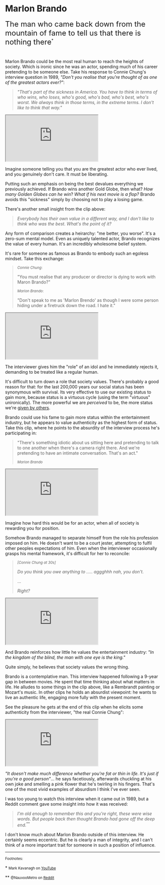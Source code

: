 # Marlon Brando

<div style="font-size:1.5rem;margin-bottom:40px;">
The man who came back down from the mountain of fame to tell us that there is nothing there<sup style="font-size:0.8rem;">*</sup>
</div>

Marlon Brando could be the most real human to reach the heights of society. Which is ironic since he was an actor, spending much of his career pretending to be someone else. 
Take his response to Connie Chung's interview question in 1989, *"Don't you realise that you're thought of as one of the greatest actors ever?"*:

> *"That's part of the sickness in America. You have to think in terms of who wins, who loses, who's good, who's bad, who's best, who's worst. 
> We always think in those terms, in the extreme terms. I don't like to think that way."* 

<div class="video-container">
<iframe src="https://www.youtube-nocookie.com/embed/ydby5KNJ0OQ" allowfullscreen></iframe>
</div>

Imagine someone telling you that you are the greatest actor who ever lived, and you genuinely don't care. It must be liberating.

Putting such an emphasis on being the best devalues everything we previously achieved. If Brando wins another Gold Globe, then what? _How many Golden Globes can he win_? _What if his next movie is a flop?_ Brando avoids this "sickness" simply by choosing not to play a losing game.

There's another small insight from the clip above: 


> *Everybody has their own value in a different way, and I don't like to think who was the best. What's the point of it?*

Any form of comparison creates a heirarchy: "me better, you worse". It's a zero-sum mental model. Even as uniquely talented actor, Brando recognizes the value of every human. It's an incredibly wholesome belief system.

It's rare for someone as famous as Brando to embody such an egoless mindset. Take this exchange:

> <small>*Connie Chung*:</small>
> 
> "You must realise that any producer or director is dying to work with Maron Brando?"
> 
> <small>*Marlon Brando*:</small>
> 
> "Don't speak to me as 'Marlon Brendo' as though I were some person hiding under a firetruck down the road. I hate it."

<div class="video-container">
<iframe src="https://www.youtube-nocookie.com/embed/SN1ns-WB4kA" allowfullscreen></iframe>
</div>

The interviewer gives him the "role" of an idol and he immediately rejects it, demanding to be treated like a regular human.

It's difficult to turn down a role that society values. There's probably a good reason for that: for the last 200,000 years our social status has been synonymous with survival.
Its very effective to use our existing status to gain more, because status is a virtuous cycle (using the term "virtuous" unironically). The more powerful we are *perceived* to be, the more status we're [given by others](/knowledge/mimetic-theory.html#metaphysical-desire). 

Brando could use his fame to gain more status within the entertainment industry, but he appears to value authenticity as the highest form of status. 
Take this clip, where he points to the absurdity of the interview process he's participating in:

> "There's something idiotic about us sitting here and pretending to talk to one another when there's a camera right there.
> And we're pretending to have an intimate conversation. That's an act."
> 
> <small>*Marlon Brando*</small>

<div class="video-container">
<iframe src="https://www.youtube-nocookie.com/embed/rQxSxW-KoOM" allowfullscreen></iframe>
</div>

Imagine how hard this would be for an actor, when all of society is rewarding you for position. 

Somehow Brando managed to separate himself from the role his profession imposed on him. 
He doesn't want to be a court jester, attempting to fulfil other peoples expectations of him. Even when the interviewer occasionally grasps his mental framework, it's difficult for her to reconcile:

> <small>*[Connie Chung at 30s]*</small>
> 
> *Do you think you owe anything to ..... aggghhh nah, you don't.*
> 
> ...
> 
> *Right?*

<div class="video-container">
<iframe src="https://www.youtube-nocookie.com/embed/b3K5Uj3rzqg" allowfullscreen></iframe>
</div>

And Brando reinforces how little he values the entertainment industry: *"In the kingdom of the blind, the man with one eye is the king."*

Quite simply, he believes that society values the wrong thing.

Brando is a contemplative man. This interview happened following a 9-year gap in between movies. He spent that time thinking about what matters in life. 
He alludes to some things in the clip above, like a Rembrandt painting or Mozart's music. In other clips he holds an absurdist viewpoint: he wants to live an authentic life, engaging more fully with the present moment. 

See the pleasure he gets at the end of this clip when he elicits some authenticity from the interviewer, "the real Connie Chung":

<div class="video-container">
<iframe src="https://www.youtube-nocookie.com/embed/R2L2Bo9JRd0" allowfullscreen></iframe>
</div>

*"It doesn't make much difference whether you're fat or thin in life. It's just if you're a good person"*... he says facetiously, afterwards chuckling at his own joke and smelling a pink flower that he's twirling in his fingers. That's one of the most vivid examples of absurdism I think I've ever seen.

I was too young to watch this interview when it came out in 1989, but a Reddit comment gave some insight into how it was received:

> *I'm old enough to remember this and you're right, these were wise words. But people back then thought Brando had gone off the deep end.*<sup>**</sup>

I don't know much about Marlon Brando outside of this interview. He certainly seems eccentric. But he is clearly a man of integrity, and I can't think of a more important trait for someone in such a position of influence.

--- 

<small>Footnotes:</small>

\* <small>Mark Kavanagh on [YouTube](https://www.youtube.com/watch?v=cHou3oDFP84&lc=UgzndOU_2H_Ps1A4NVB4AaABAg)</small>

\** <small>@NauvooMetro on [Reddit](https://old.reddit.com/r/OldSchoolCool/comments/13m9l2b/marlon_brandon_interview_from_1989_with_some_wise/jku3ej9/)</small>